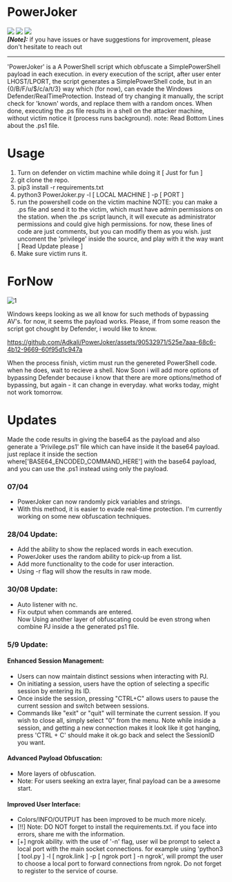 # PowerJoker
<img src="https://img.shields.io/maintenance/yes/2024"> <img src="https://img.shields.io/badge/Developed%20on-kali%20linux-blueviolet"> <img src="https://img.shields.io/badge/Windws_11-Tested-tested"><br>
***[Note]:*** if you have issues or have suggestions for improvement, please don't hesitate to reach out
__________________________________________________
'PowerJoker' is a A PowerShell script which obfuscate a SimplePowerShell payload in each execution.
in every execution of the script, after user enter LHOST/LPORT, the script generates a SimplePowerShell code, but in an {0/B/F/u/$/c/a/t/3} way which (for now), can evade the Windows Defender/RealTimeProtection. Instead of try changing it manually, the script check for 'known' words, and replace them with a random onces. When done, executing the .ps file results in a shell on the attacker machine, without victim notice it (process runs background). note: Read Bottom Lines about the .ps1 file.

# Usage
1. Turn on defender on victim machine while doing it [ Just for fun ]
2. git clone the repo.
3. pip3 install -r requirements.txt 
4. python3 PowerJoker.py -l [ LOCAL MACHINE ] -p [ PORT ]
5. run the powershell code on the victim machine
NOTE: you can make a .ps file and send it to the victim, which must have admin permissions on the station. when the .ps script launch, it will execute as administrator permissions and could give high permissions. for now, these lines of code are just comments, but you can modifiy them as you wish. just uncoment the 'privilege' inside the source, and play with it the way want [ Read Update please ]
6. Make sure victim runs it.

# ForNow

![1](https://user-images.githubusercontent.com/90532971/207036661-561f7146-46f7-4e55-bd2f-33e2b39a30ed.png)

Windows keeps looking as we all know for such methods of bypassing AV's. for now, it seems the payload works. Please, if from some reason the script got chought by Defender, i would like to know.

https://github.com/Adkali/PowerJoker/assets/90532971/525e7aaa-68c6-4b12-9669-60f95d1c947a

When the process finish, victim must run the genereted PowerShell code. when he does, wait to recieve a shell. Now Soon i will add more options of bypassing Defender because i know that there are more options/method of bypassing, but again - it can change in everyday. what works today, might not work tomorrow.

# Updates
Made the code results in giving the base64 as the payload and also generate a 'Privilege.ps1' file which can have inside it the base64 payload. just replace it inside the section where['BASE64_ENCODED_COMMAND_HERE'] with the base64 payload, and you can use the .ps1 instead using only the payload.<br>
### <b>07/04</b> 
- PowerJoker can now randomly pick variables and strings.
- With this method, it is easier to evade real-time protection. I'm currently working on some new obfuscation techniques.<br>
### <b>28/04 Update:</b>
- Add the ability to show the replaced words in each execution.
- PowerJoker uses the random ability to pick-up from a list.
- Add more functionality to the code for user interaction.
- Using -r flag will show the results in raw mode.
### <b>30/08 Update:</b>
- Auto listener with nc.
- Fix output when commands are entered.<br>
Now Using another layer of obfuscating could be even strong when combine PJ inside a the generated ps1 file.
### <b>5/9 Update:</b>
#### Enhanced Session Management:
- Users can now maintain distinct sessions when interacting with PJ.
- On initiating a session, users have the option of selecting a specific session by entering its ID.
- Once inside the session, pressing "CTRL+C" allows users to pause the current session and switch between sessions.
- Commands like "exit" or "quit" will terminate the current session. If you wish to close all, simply select "0" from the menu. Note while inside a session, and getting a new connection makes it look like it got hanging, press 'CTRL + C' should make it ok.go back and select the SessionID you want.
#### Advanced Payload Obfuscation:
- More layers of obfuscation.
- Note: For users seeking an extra layer, final payload can be a awesome start.
#### Improved User Interface:
- Colors/INFO/OUTPUT has been improved to be much more nicely.
- [!!] Note: DO NOT forget to install the requirements.txt. if you face into errors, share me with the information.
- [+] ngrok ability. with the use of '-n' flag, user wil be prompt to select a local port with the main socket connections. for example using 'python3 [ tool.py ] -l [ ngrok.link ] -p [ ngrok port ] -n ngrok', will prompt the user to choose a local port to forward connections from ngrok. Do not forget to register to the service of course.
